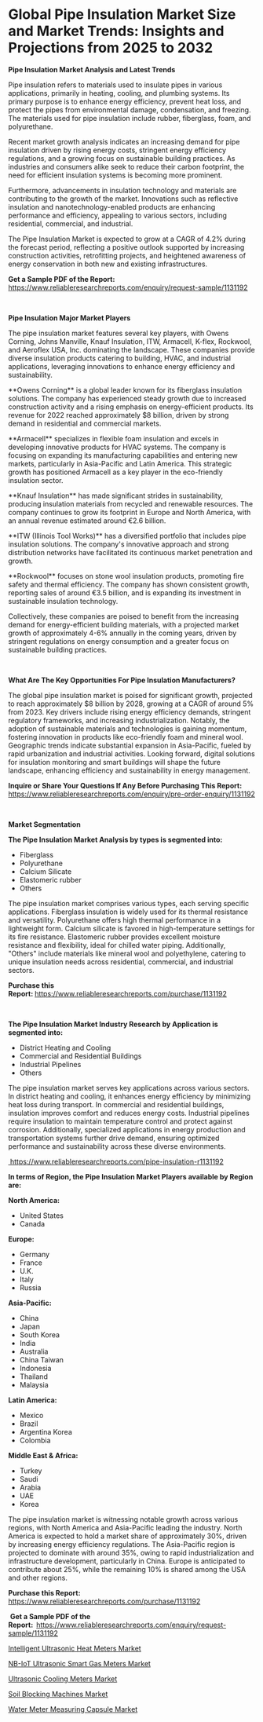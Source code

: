 <p><h1>Global Pipe Insulation Market Size and Market Trends: Insights and Projections from 2025 to 2032</h1></p><p><strong>Pipe Insulation Market Analysis and Latest Trends</strong></p>
<p><p>Pipe insulation refers to materials used to insulate pipes in various applications, primarily in heating, cooling, and plumbing systems. Its primary purpose is to enhance energy efficiency, prevent heat loss, and protect the pipes from environmental damage, condensation, and freezing. The materials used for pipe insulation include rubber, fiberglass, foam, and polyurethane.</p><p>Recent market growth analysis indicates an increasing demand for pipe insulation driven by rising energy costs, stringent energy efficiency regulations, and a growing focus on sustainable building practices. As industries and consumers alike seek to reduce their carbon footprint, the need for efficient insulation systems is becoming more prominent. </p><p>Furthermore, advancements in insulation technology and materials are contributing to the growth of the market. Innovations such as reflective insulation and nanotechnology-enabled products are enhancing performance and efficiency, appealing to various sectors, including residential, commercial, and industrial.</p><p>The Pipe Insulation Market is expected to grow at a CAGR of 4.2% during the forecast period, reflecting a positive outlook supported by increasing construction activities, retrofitting projects, and heightened awareness of energy conservation in both new and existing infrastructures.</p></p>
<p><strong>Get a Sample PDF of the Report:&nbsp;</strong> <a href="https://www.reliableresearchreports.com/enquiry/request-sample/1131192?utm_campaign=16&utm_medium=2&utm_source=Github&utm_content=ia&utm_term=28022025&utm_id=pipe-insulation">https://www.reliableresearchreports.com/enquiry/request-sample/1131192</a></p>
<p>&nbsp;</p>
<p><strong>Pipe Insulation Major Market Players</strong></p>
<p><p>The pipe insulation market features several key players, with Owens Corning, Johns Manville, Knauf Insulation, ITW, Armacell, K-flex, Rockwool, and Aeroflex USA, Inc. dominating the landscape. These companies provide diverse insulation products catering to building, HVAC, and industrial applications, leveraging innovations to enhance energy efficiency and sustainability.</p><p>**Owens Corning** is a global leader known for its fiberglass insulation solutions. The company has experienced steady growth due to increased construction activity and a rising emphasis on energy-efficient products. Its revenue for 2022 reached approximately $8 billion, driven by strong demand in residential and commercial markets.</p><p>**Armacell** specializes in flexible foam insulation and excels in developing innovative products for HVAC systems. The company is focusing on expanding its manufacturing capabilities and entering new markets, particularly in Asia-Pacific and Latin America. This strategic growth has positioned Armacell as a key player in the eco-friendly insulation sector.</p><p>**Knauf Insulation** has made significant strides in sustainability, producing insulation materials from recycled and renewable resources. The company continues to grow its footprint in Europe and North America, with an annual revenue estimated around €2.6 billion. </p><p>**ITW (Illinois Tool Works)** has a diversified portfolio that includes pipe insulation solutions. The company's innovative approach and strong distribution networks have facilitated its continuous market penetration and growth.</p><p>**Rockwool** focuses on stone wool insulation products, promoting fire safety and thermal efficiency. The company has shown consistent growth, reporting sales of around €3.5 billion, and is expanding its investment in sustainable insulation technology.</p><p>Collectively, these companies are poised to benefit from the increasing demand for energy-efficient building materials, with a projected market growth of approximately 4-6% annually in the coming years, driven by stringent regulations on energy consumption and a greater focus on sustainable building practices.</p></p>
<p>&nbsp;</p>
<p><strong>What Are The Key Opportunities For Pipe Insulation Manufacturers?</strong></p>
<p><p>The global pipe insulation market is poised for significant growth, projected to reach approximately $8 billion by 2028, growing at a CAGR of around 5% from 2023. Key drivers include rising energy efficiency demands, stringent regulatory frameworks, and increasing industrialization. Notably, the adoption of sustainable materials and technologies is gaining momentum, fostering innovation in products like eco-friendly foam and mineral wool. Geographic trends indicate substantial expansion in Asia-Pacific, fueled by rapid urbanization and industrial activities. Looking forward, digital solutions for insulation monitoring and smart buildings will shape the future landscape, enhancing efficiency and sustainability in energy management.</p></p>
<p><strong>Inquire or Share Your Questions If Any Before Purchasing This Report:</strong> <a href="https://www.reliableresearchreports.com/enquiry/pre-order-enquiry/1131192?utm_campaign=16&utm_medium=2&utm_source=Github&utm_content=ia&utm_term=28022025&utm_id=pipe-insulation">https://www.reliableresearchreports.com/enquiry/pre-order-enquiry/1131192</a></p>
<p>&nbsp;</p>
<p><strong>Market Segmentation</strong></p>
<p><strong>The Pipe Insulation Market Analysis by types is segmented into:</strong></p>
<p><ul><li>Fiberglass</li><li>Polyurethane</li><li>Calcium Silicate</li><li>Elastomeric rubber</li><li>Others</li></ul></p>
<p><p>The pipe insulation market comprises various types, each serving specific applications. Fiberglass insulation is widely used for its thermal resistance and versatility. Polyurethane offers high thermal performance in a lightweight form. Calcium silicate is favored in high-temperature settings for its fire resistance. Elastomeric rubber provides excellent moisture resistance and flexibility, ideal for chilled water piping. Additionally, "Others" include materials like mineral wool and polyethylene, catering to unique insulation needs across residential, commercial, and industrial sectors.</p></p>
<p><strong>Purchase this Report:&nbsp;</strong><a href="https://www.reliableresearchreports.com/purchase/1131192?utm_campaign=16&utm_medium=2&utm_source=Github&utm_content=ia&utm_term=28022025&utm_id=pipe-insulation">https://www.reliableresearchreports.com/purchase/1131192</a></p>
<p>&nbsp;</p>
<p><strong>The Pipe Insulation Market Industry Research by Application is segmented into:</strong></p>
<p><ul><li>District Heating and Cooling</li><li>Commercial and Residential Buildings</li><li>Industrial Pipelines</li><li>Others</li></ul></p>
<p><p>The pipe insulation market serves key applications across various sectors. In district heating and cooling, it enhances energy efficiency by minimizing heat loss during transport. In commercial and residential buildings, insulation improves comfort and reduces energy costs. Industrial pipelines require insulation to maintain temperature control and protect against corrosion. Additionally, specialized applications in energy production and transportation systems further drive demand, ensuring optimized performance and sustainability across these diverse environments.</p></p>
<p><a href="https://www.reliableresearchreports.com/pipe-insulation-r1131192?utm_campaign=16&utm_medium=2&utm_source=Github&utm_content=ia&utm_term=28022025&utm_id=pipe-insulation">&nbsp;https://www.reliableresearchreports.com/pipe-insulation-r1131192</a></p>
<p><strong>In terms of Region, the Pipe Insulation Market Players available by Region are:</strong></p>
<p>
    <p> <strong> North America: </strong>
        <ul>
            <li>United States</li>
            <li>Canada</li>
        </ul>
        </p> 
    <p> <strong> Europe: </strong>
        <ul>
            <li>Germany</li>
            <li>France</li>
            <li>U.K.</li>
            <li>Italy</li>
            <li>Russia</li>
        </ul>
        </p> 
    <p> <strong> Asia-Pacific: </strong>
        <ul>
            <li>China</li>
            <li>Japan</li>
            <li>South Korea</li>
            <li>India</li>
            <li>Australia</li>
            <li>China Taiwan</li>
            <li>Indonesia</li>
            <li>Thailand</li>
            <li>Malaysia</li>
        </ul>
        </p> 
    <p> <strong> Latin America: </strong>
        <ul>
            <li>Mexico</li>
            <li>Brazil</li>
            <li>Argentina Korea</li>
            <li>Colombia</li>
        </ul>
        </p> 
    <p> <strong> Middle East & Africa: </strong>
        <ul>
            <li>Turkey</li>
            <li>Saudi</li>
            <li>Arabia</li>
            <li>UAE</li>
            <li>Korea</li>
        </ul>
    </p>
    </p>
<p><p>The pipe insulation market is witnessing notable growth across various regions, with North America and Asia-Pacific leading the industry. North America is expected to hold a market share of approximately 30%, driven by increasing energy efficiency regulations. The Asia-Pacific region is projected to dominate with around 35%, owing to rapid industrialization and infrastructure development, particularly in China. Europe is anticipated to contribute about 25%, while the remaining 10% is shared among the USA and other regions.</p></p>
<p><strong>Purchase this Report: </strong><a href="https://www.reliableresearchreports.com/purchase/1131192?utm_campaign=16&utm_medium=2&utm_source=Github&utm_content=ia&utm_term=28022025&utm_id=pipe-insulation">https://www.reliableresearchreports.com/purchase/1131192</a></p>
<p>&nbsp;<strong>Get a Sample PDF of the Report:&nbsp;&nbsp;</strong><a href="https://www.reliableresearchreports.com/enquiry/request-sample/1131192?utm_campaign=16&utm_medium=2&utm_source=Github&utm_content=ia&utm_term=28022025&utm_id=pipe-insulation">https://www.reliableresearchreports.com/enquiry/request-sample/1131192</a></p>
<p><strong></strong></p>
<p><p><a href="https://github.com/welidaeisya/Market-Research-Report-List-1/blob/main/intelligent-ultrasonic-heat-meters-market.md?utm_campaign=16&utm_medium=2&utm_source=Github&utm_content=ia&utm_term=28022025&utm_id=pipe-insulation">Intelligent Ultrasonic Heat Meters Market</a></p><p><a href="https://github.com/zhininzacher/Market-Research-Report-List-1/blob/main/nb-iot-ultrasonic-smart-gas-meters-market.md?utm_campaign=16&utm_medium=2&utm_source=Github&utm_content=ia&utm_term=28022025&utm_id=pipe-insulation">NB-IoT Ultrasonic Smart Gas Meters Market</a></p><p><a href="https://github.com/donsonjupa/Market-Research-Report-List-1/blob/main/ultrasonic-cooling-meters-market.md?utm_campaign=16&utm_medium=2&utm_source=Github&utm_content=ia&utm_term=28022025&utm_id=pipe-insulation">Ultrasonic Cooling Meters Market</a></p><p><a href="https://github.com/tafuaraasswn/Market-Research-Report-List-1/blob/main/soil-blocking-machines-market.md?utm_campaign=16&utm_medium=2&utm_source=Github&utm_content=ia&utm_term=28022025&utm_id=pipe-insulation">Soil Blocking Machines Market</a></p><p><a href="https://github.com/anesimazikpd/Market-Research-Report-List-1/blob/main/water-meter-measuring-capsule-market.md?utm_campaign=16&utm_medium=2&utm_source=Github&utm_content=ia&utm_term=28022025&utm_id=pipe-insulation">Water Meter Measuring Capsule Market</a></p></p>